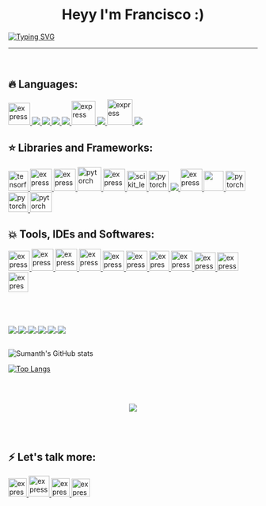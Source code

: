###

<h1 align="center">Heyy I'm Francisco :)<width="30px"></h1>

[![Typing SVG](https://readme-typing-svg.herokuapp.com?font=Robot-Bold&size=30&color=330033&center=true&vCenter=true&width=900&height=110&lines=Data+Enthusiastic;Programmer;ML+Enthusiastic;Web+Designer;Tech-savvy+person+from+India)](https://git.io/typing-svg)
  
  
<!--<img align="right" alt="Coding" width="400" src="https://github.com/Ayushparikh-code/Ayushparikh-code/blob/main/coding-freak%20(1).gif">-->

<!--
- 🔭 I’m currently working on my projects
- 🌱 I’m currently learning SQL
- 🤔 I’m looking for help with ...
- 💬 Ask me about ...
- 📫 How to reach me: ...
- 😄 Pronouns: he/his
- ⚡ Fun fact: ...
-->
  
  
  
  <hr>
<p align="center">
  <br>
</p>
 
  
  ## 🔥 Languages:

<p align="left"> 
    <a href="https://www.cprogramming.com/" target="_blank"> <img src="https://img.icons8.com/color/452/c-programming.png" alt="express" width="44" height="44"/> </a>
    <a href="https://www.java.com" target="_blank"> <img src="https://img.icons8.com/color/48/000000/java-coffee-cup-logo.png"/ > </a>
    <a href="https://developer.mozilla.org/en-US/docs/Web/JavaScript" target="_blank"> <img src="https://img.icons8.com/color/48/000000/javascript.png"/> </a> 
    <a href="https://www.w3.org/html/" target="_blank"> <img src="https://img.icons8.com/color/48/000000/html-5.png"/> </a> 
    <a href="https://www.w3schools.com/css/" target="_blank"> <img src="https://img.icons8.com/color/48/000000/css3.png"/> </a> 
     <a href="https://www.php.net/" target="_blank"> <img src="https://www.kindpng.com/picc/m/11-118738_php-logo-png-circle-transparent-png.png" alt="express" width="48" height="48"/> </a>
    <a href="https://www.python.org" target="_blank"> <img src="https://img.icons8.com/color/48/000000/python.png"/> </a> 
    <a href="https://isocpp.org/" target="_blank"> <img src="https://encrypted-tbn0.gstatic.com/images?q=tbn:ANd9GcT2KysS-Fj-RgPNEg0XK_6GJINJS-mf8f6zSxcZID9U7xsVTZPkPVtAqfY5E3kd0nTJnb0&usqp=CAU" alt="express" width="51" height="51" /> </a> 
    <a style="padding-right:8px;" href="https://www.mysql.com/" target="_blank"> <img src="https://img.icons8.com/fluent/50/000000/mysql-logo.png"/> </a>  
</p>

  
   
  ## ⭐️ Libraries and Frameworks:

<p align="left"> 
     <a href="https://www.tensorflow.org" target="_blank"> <img src="https://www.vectorlogo.zone/logos/tensorflow/tensorflow-icon.svg" alt="tensorflow" width="40" height="40"/> </a> 
     <a href="https://numpy.org/" target="_blank"> <img src="https://encrypted-tbn0.gstatic.com/images?q=tbn:ANd9GcS2JRr92k_oDy42tMe3RPwfU0r_5Rk_S2jwlU2WphT94jFMCRCbjASEZ7j1wbD2CPOzx6w&usqp=CAU" alt="express" width="44" height="44" / > </a>
    <a href="https://matplotlib.org/" target="_blank"> <img src="https://static.javatpoint.com/tutorial/matplotlib/images/matplotlib-tutorial.png" alt="express" width="44" height="44"/> </a> 
    <a href="https://www.anaconda.com/" target="_blank"> <img src="https://encrypted-tbn0.gstatic.com/images?q=tbn:ANd9GcToZuGFq2Tj9gvDP6Dm7w5TeYGrmCy0KOtwc8tvDsy606EmhjdsUZV_qx-RbQGhA-KDW3Y&usqp=CAU" alt="pytorch" width="48" height="48" /> </a> 
    <a href="https://seaborn.pydata.org/" target="_blank"> <img src="https://pbs.twimg.com/media/EhGuwXWXgAEERcn.png" alt="express" width="44" height="44"/> </a> 
    <a href="https://scikit-learn.org/" target="_blank"> <img src="https://upload.wikimedia.org/wikipedia/commons/0/05/Scikit_learn_logo_small.svg" alt="scikit_learn" width="40" height="40"/> </a>
    <a href="https://pytorch.org/" target="_blank"> <img src="https://www.vectorlogo.zone/logos/pytorch/pytorch-icon.svg" alt="pytorch" width="40" height="40"/> </a> 
    <a href="https://getbootstrap.com" target="_blank"> <img src="https://img.icons8.com/color/48/000000/bootstrap.png"/> </a> 
     <a href="https://pandas.pydata.org/" target="_blank"> <img src="https://pandas.pydata.org/static/img/pandas_mark.svg" alt="express" width="44" height="44"/> </a>
  <a href="https://www.scipy.org/"> <img src="https://miro.medium.com/max/400/1*ejeltApvDzDBB9izIwnyiQ.png" width="40" height="40"/> </a>
     <a href="https://spacy.io/" target="_blank"> <img src="https://pbs.twimg.com/profile_images/699256981287100416/7-7zis8f_400x400.png" alt="pytorch" width="40" height="40"/> </a> 
    <a href="https://keras.io/" target="_blank"> <img src="https://upload.wikimedia.org/wikipedia/commons/thumb/a/ae/Keras_logo.svg/1200px-Keras_logo.svg.png" alt="pytorch" width="40" height="40"/> </a>   
    <a href="https://opencv.org/" target="_blank"> <img src="https://www.kindpng.com/picc/m/376-3766513_opencv-icon-hd-png-download.png" alt="pytorch" width="44" height="40"/> </a> 
</p>

  
  
   ##  💥  Tools, IDEs and Softwares:

<p align="left"> 
    <a href="https://www.spyder-ide.org/" target="_blank"> <img src="https://encrypted-tbn0.gstatic.com/images?q=tbn:ANd9GcRG4nmLnUDqDJMNYnvoIw2LrMP67vPbDNngRztSxwDftPQ7Hjk6gtHYIOwjQuCU0CILeT8&usqp=CAU" alt="express" width="43" height="40" /> </a> 
    <a href="https://atom.io/"> <img src="https://img-premium.flaticon.com/png/512/3074/premium/3074119.png?token=exp=1626555999~hmac=2a1e95b7621c0c776e6670eedc9de410" alt="express" width="44" height="44"/ > </a>
    <a href="https://jupyter.org/" target="_blank"> <img src="https://encrypted-tbn0.gstatic.com/images?q=tbn:ANd9GcRTQfO8XdRaElU-oiMX4jJFWjNO56ihBj8vLWl-8tZR0xFr4LL4nfzfXWLVCFeOjsGAZF4&usqp=CAU" alt="express" width="44" height="44"/> </a> 
  <a href="https://colab.research.google.com/notebooks/intro.ipynb?utm_source=scs-index#recent=true" target="_blank"> <img src="https://miro.medium.com/max/1042/1*L2u_koKpa1lcjvB8DEDHsg.jpeg" alt="express" width="44" height="44"/> </a> 
   <a href="https://www.codeblocks.org/" target="_blank"> <img src="https://1.bp.blogspot.com/-h9D36wzWc1E/WRHtrvRXlyI/AAAAAAAABPI/3MGZ1bpRPTYYxFWOkV-QwsXzY9klH-84gCLcB/s400/code%2Bblock%2Blogo.jpg" alt="express" width="43" height="40" /> </a> 
  <a href="https://www.jetbrains.com/pycharm/"> <img src="https://miro.medium.com/max/1200/1*6Dhu1H4t028lOGbaZuyRCw.png" alt="express" width="43" height="40" /> </a>
  <a href="https://www.eclipse.org/ide/"> <img src="https://encrypted-tbn0.gstatic.com/images?q=tbn:ANd9GcR5EUljSTU4Bl9jRgp5L0v7TUAlB-Ntl0EAIq_FSaofQ7tfCiVrbVW2Bs_24-UPCnRYVBE&usqp=CAU" alt="express" width="40" height="40" /> </a>
  <a href="https://powerbi.microsoft.com/en-us/" target="_blank"> <img src="https://d11wkw82a69pyn.cloudfront.net/wm-reply/siteassets/images/power%20bi.png" alt="express" width="43" height="40" /> </a>  
  <a href="https://uneecops.com/lpage/tableau-software-landing-page/?lead=Marketing%20Team&data=Pay%20per%20Click%20Ads&leadtype=BI&service=Tableau&utm_term=tablu&utm_campaign=Tableau+BI&utm_source=adwords&utm_medium=ppc&hsa_acc=8552612374&hsa_cam=1615962432&hsa_grp=61145525276&hsa_ad=518466757380&hsa_src=g&hsa_tgt=kwd-301142873929&hsa_kw=tablu&hsa_mt=e&hsa_net=adwords&hsa_ver=3&gclid=Cj0KCQjw_8mHBhClARIsABfFgpjsZ7xm6kFh91pMncn7q1OAIqVApO9Uae5JTl9YNamEy5dnCO3C9TQaAmS_EALw_wcB" target="_blank"> <img src="https://logowik.com/content/uploads/images/tableau-software.jpg" alt="express" width="43" height="37" /> </a> 
  <a href="https://www.mathworks.com/products/matlab.html"> <img src="https://img.stackshare.io/service/1214/h5g3etjnacmazg8oq17z.jpeg" alt="express" width="43" height="37" /></a>
  <a href="https://tzutalin.github.io/labelImg/"> <img src="https://i0.wp.com/neptune.ai/wp-content/uploads/LabelImg-logo.png?resize=192%2C192&ssl=1" alt="express" width="40" height="40" /> </a>
  
  
</p>

 
  <br>
  <br>
  <br>
  

  
  <a href="https://github.com/SumanthBajjuri07/android-app-market-on-Gplay">
  <img align="center" src="https://github-readme-stats.vercel.app/api/pin/?username=SumanthBajjuri07&repo=android-app-market-on-Gplay&theme=great-gatsby" />
</a>
<a href="https://github.com/SumanthBajjuri07/clear-date-predictor">
  <img align="center" src="https://github-readme-stats.vercel.app/api/pin/?username=SumanthBajjuri07&repo=clear-date-predictor&theme=great-gatsby" />
</a>

  <a href="https://github.com/SumanthBajjuri07/project-football-matches">
  <img align="center" src="https://github-readme-stats.vercel.app/api/pin/?username=SumanthBajjuri07&repo=project-football-matches&theme=great-gatsby" />
</a>
<a href="https://github.com/SumanthBajjuri07/investigating-the-netflix-movies">
  <img align="center" src="https://github-readme-stats.vercel.app/api/pin/?username=SumanthBajjuri07&repo=investigating-the-netflix-movies&theme=great-gatsby" />
</a>

  <a href="https://github.com/SumanthBajjuri07/disney-movies-and-box-office-success">
  <img align="center" src="https://github-readme-stats.vercel.app/api/pin/?username=SumanthBajjuri07&repo=disney-movies-and-box-office-success&theme=great-gatsby" />
</a>
<a href="https://github.com/SumanthBajjuri07/collab">
  <img align="center" src="https://github-readme-stats.vercel.app/api/pin/?username=SumanthBajjuri07&repo=collab&theme=great-gatsby" />
</a>
  
  
 
  <br>
  <br>
  

  ![Sumanth's GitHub stats](https://github-readme-stats.vercel.app/api?username=SumanthBajjuri07&show_icons=true&theme=great-gatsby&count_private=true&include_all_commits=true)
  
  
  
  
  
  
  [![Top Langs](https://github-readme-stats.vercel.app/api/top-langs/?username=SumanthBajjuri07&theme=great-gatsby&layout=compact&card_width=445)](https://github.com/anuraghazra/github-readme-stats)


  
  
   
 <!-- <a href="https://github.com/anuraghazra/github-readme-stats">
  <img align="center"  src="https://github-readme-stats.vercel.app/api?username=SumanthBajjuri07&theme=great-gatsby&count_private=true&hide=issues"  />
</a>
-->
  
   <br>
  <br>

  
  
  <p align="center">
  <!--<img width="50%" src="https://github-readme-stats.vercel.app/api/top-langs/?username=BhuvaneshHingal&layout=compact&theme=solarized-light"> <br>-->
  <img src="https://profile-counter.glitch.me/SumanthBajjuri07/count.svg">
</p>

  
  <br>
  <br>

  ## ⚡️ Let's talk more:

<p align="left"> 
    <a href="https://www.linkedin.com/in/sumanth-bajjuri/" target="_blank"> <img src="https://image.flaticon.com/icons/png/512/174/174857.png" alt="express" width="37" height="37"/> </a>
    <a href="sumanth.bajjuri8121@gmail.com" target="_blank"> <img src="https://image.flaticon.com/icons/png/512/732/732200.png" alt="express" width="42" height="42"/ > </a>
   <a href="https://twitter.com/SumanthBajjuri?s=08" target="_blank"> <img src="https://image.flaticon.com/icons/png/512/733/733579.png" alt="express" width="37" height="37"/> </a>
    <a href="https://wa.link/3fjxvn" target="_blank"> <img src="https://image.flaticon.com/icons/png/512/733/733585.png" alt="express" width="37" height="36"/ > </a>  
</p>
